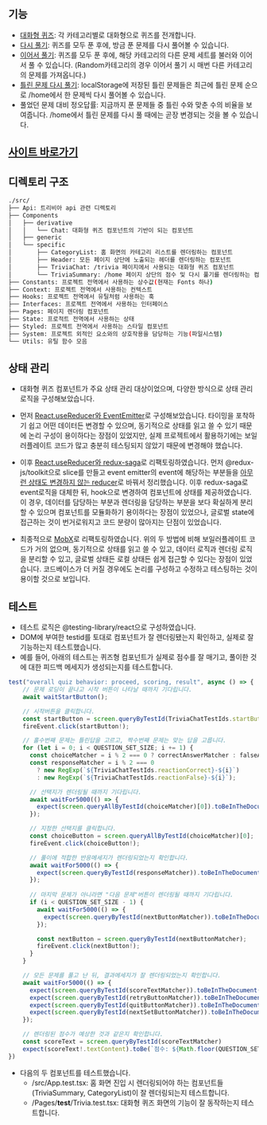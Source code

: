 ## 기능
- [대화형 퀴즈](https://user-images.githubusercontent.com/24871544/132313866-f431560d-46f3-4900-9993-9be752d72780.gif): 각 카테고리별로 대화형으로 퀴즈를 전개합니다.
- [다시 풀기](https://user-images.githubusercontent.com/24871544/132309978-d629a85b-b275-4054-a436-47d01eeddc61.gif): 퀴즈를 모두 푼 후에, 방금 푼 문제를 다시 풀어볼 수 있습니다.
- [이어서 풀기](https://user-images.githubusercontent.com/24871544/132309984-b4ba5bff-ff81-4458-bc98-7c93aef72d32.gif): 퀴즈를 모두 푼 후에, 해당 카테고리의 다른 문제 세트를 불러와 이어서 풀 수 있습니다. (Random카테고리의 경우 이어서 풀기 시 매번 다른 카테고리의 문제를 가져옵니다.)
- [틀린 문제 다시 풀기](https://user-images.githubusercontent.com/24871544/132310438-d95f85a7-9c2b-421a-b0ea-b696e5efa824.gif): localStorage에 저장된 틀린 문제들은 최근에 틀린 문제 순으로 /home에서 한 문제씩 다시 풀어볼 수 있습니다.
- 풀었던 문제 대비 정오답률: 지금까지 푼 문제들 중 틀린 수와 맞춘 수의 비율을 보여줍니다. /home에서 틀린 문제를 다시 풀 때에는 곧장 변경되는 것을 볼 수 있습니다.




## [사이트 바로가기](https://trivia-quiz-app-ten.vercel.app/home)




## 디렉토리 구조
```sh
./src/
├── Api: 트리비아 api 관련 디렉토리
├── Components
│   ├── derivative
│   │   └── Chat: 대화형 퀴즈 컴포넌트의 기반이 되는 컴포넌트
│   ├── generic
│   └── specific
│       ├── CategoryList: 홈 화면의 카테고리 리스트를 렌더링하는 컴포넌트
│       ├── Header: 모든 페이지 상단에 노출되는 헤더를 렌더링하는 컴포넌트
│       ├── TriviaChat: /trivia 페이지에서 사용되는 대화형 퀴즈 컴포넌트
│       └── TriviaSummary: /home 페이지 상단의 점수 및 다시 풀기를 렌더링하는 컴포넌트
├── Constants: 프로젝트 전역에서 사용하는 상수값(현재는 Fonts 하나)
├── Context: 프로젝트 전역에서 사용하는 컨텍스트
├── Hooks: 프로젝트 전역에서 유틸처럼 사용하는 훅
├── Interfaces: 프로젝트 전역에서 사용하는 인터페이스
├── Pages: 페이지 렌더링 컴포넌트
├── State: 프로적트 전역에서 사용하는 상태
├── Styled: 프로젝트 전역에서 사용하는 스타일 컴포넌트
├── System: 프로젝트 외적인 요소와의 상호작용을 담당하는 기능(파일시스템)
└── Utils: 유틸 함수 모음
```



## 상태 관리
- 대화형 퀴즈 컴포넌트가 주요 상태 관리 대상이었으며, 다양한 방식으로 상태 관리 로직을 구성해보았습니다.

- 먼저 [React.useReducer와 EventEmitter](https://github.com/monthem/trivia-quiz-app/blob/8ca80227b324c490da36b3f7b31e492e92314f75/src/Components/specific/TriviaChat/EventHandler.tsx)로 구성해보았습니다. 타이밍을 포착하기 쉽고 어떤 데이터든 변경할 수 있으며, 동기적으로 상태를 읽고 쓸 수 있기 때문에 논리 구성이 용이하다는 장점이 있었지만, 실제 프로젝트에서 활용하기에는 보일러플레이트 코드가 많고 충분히 테스팅되지 않았기 때문에 변경해야 했습니다.
- 이후 [React.useReducer와 redux-saga](https://github.com/monthem/trivia-quiz-app/blob/0914822ca4dab2ebf1508985b6912514c662dcd1/src/Components/specific/TriviaChat/saga.ts)로 리팩토링하였습니다. 먼저 @redux-js/toolkit으로 slice를 만들고 event emitter의 event에 해당하는 부분들을 [아무런 상태도 변경하지 않는 reducer](https://github.com/monthem/trivia-quiz-app/blob/0914822ca4dab2ebf1508985b6912514c662dcd1/src/Components/specific/TriviaChat/slice.ts#L87)로 바꿔서 정리했습니다. 이후 redux-saga로 event로직을 대체한 뒤, hook으로 변경하여 컴포넌트에 상태를 제공하였습니다. 이 경우, 데이터를 담당하는 부분과 렌더링을 담당하는 부분을 보다 확실하게 분리할 수 있으며 컴포넌트를 모듈화하기 용이하다는 장점이 있었으나, 글로벌 state에 접근하는 것이 번거로워지고 코드 분량이 많아지는 단점이 있었습니다.
- 최종적으로 [MobX](https://github.com/monthem/trivia-quiz-app/blob/e2c2915d315de27e0dca30ad13ec463d5a9fcdb3/src/Components/specific/TriviaChat/TriviaChatX.tsx)로 리팩토링하였습니다. 위의 두 방법에 비해 보일러플레이트 코드가 거의 없으며, 동기적으로 상태를 읽고 쓸 수 있고, 데이터 로직과 렌더링 로직을 분리할 수 있고, 글로벌 상태든 로컬 상태든 쉽게 접근할 수 있다는 장점이 있었습니다. 코드베이스가 더 커질 경우에도 논리를 구성하고 수정하고 테스팅하는 것이 용이할 것으로 보입니다.



## 테스트
- 테스트 로직은 @testing-library/react으로 구성하였습니다.
- DOM에 부여한 testid를 토대로 컴포넌트가 잘 렌더링됐는지 확인하고, 실제로 잘 기능하는지 테스트했습니다.
- 예를 들어, 아래의 테스트는 퀴즈형 컴포넌트가 실제로 점수를 잘 매기고, 풀이한 것에 대한 피드백 메세지가 생성되는지를 테스트합니다.
```ts
test("overall quiz behavior: proceed, scoring, result", async () => {
    // 문제 로딩이 끝나고 시작 버튼이 나타날 때까지 기다립니다.
    await waitStartButton();

    // 시작버튼을 클릭합니다.
    const startButton = screen.queryByTestId(TriviaChatTestIds.startButton);
    fireEvent.click(startButton!);

    // 홀수번째 문제는 틀린답을 고르고, 짝수번째 문제는 맞는 답을 고릅니다.
    for (let i = 0; i < QUESTION_SET_SIZE; i += 1) {
      const choiceMatcher = i % 2 === 0 ? correctAnswerMatcher : falseAnswerMatcher;
      const responseMatcher = i % 2 === 0
        ? new RegExp(`${TriviaChatTestIds.reactionCorrect}-${i}`)
        : new RegExp(`${TriviaChatTestIds.reactionFalse}-${i}`);

      // 선택지가 렌더링될 때까지 기다립니다.
      await waitFor5000(() => {
        expect(screen.queryAllByTestId(choiceMatcher)[0]).toBeInTheDocument();
      });

      // 지정한 선택지를 클릭합니다.
      const choiceButton = screen.queryAllByTestId(choiceMatcher)[0];
      fireEvent.click(choiceButton!);

      // 풀이에 적합한 반응메세지가 렌더링되었는지 확인합니다.
      await waitFor5000(() => {
        expect(screen.queryByTestId(responseMatcher)).toBeInTheDocument();
      });
      
      // 마지막 문제가 아니라면 "다음 문제"버튼이 렌더링될 때까지 기다립니다.
      if (i < QUESTION_SET_SIZE - 1) {
        await waitFor5000(() => {
          expect(screen.queryByTestId(nextButtonMatcher)).toBeInTheDocument();
        });

        const nextButton = screen.queryByTestId(nextButtonMatcher);
        fireEvent.click(nextButton!);
      }
    }

    // 모든 문제를 풀고 난 뒤, 결과메세지가 잘 렌더링되었는지 확인합니다.
    await waitFor5000(() => {
      expect(screen.queryByTestId(scoreTextMatcher)).toBeInTheDocument();
      expect(screen.queryByTestId(retryButtonMatcher)).toBeInTheDocument();
      expect(screen.queryByTestId(quitButtonMatcher)).toBeInTheDocument();
      expect(screen.queryByTestId(nextSetButtonMatcher)).toBeInTheDocument();
    });

    // 렌더링된 점수가 예상한 것과 같은지 확인합니다.
    const scoreText = screen.queryByTestId(scoreTextMatcher)
    expect(scoreText!.textContent).toBe(`점수: ${Math.floor(QUESTION_SET_SIZE / 2) / QUESTION_SET_SIZE * 100}점`);
})
```

- 다음의 두 컴포넌트를 테스트했습니다.
  - /src/App.test.tsx: 홈 화면 진입 시 렌더링되어야 하는 컴포넌트들(TriviaSummary, CategoryList)이 잘 렌더링되는지 테스트합니다.
  - /Pages/__test__/Trivia.test.tsx: 대화형 퀴즈 화면의 기능이 잘 동작하는지 테스트합니다.
